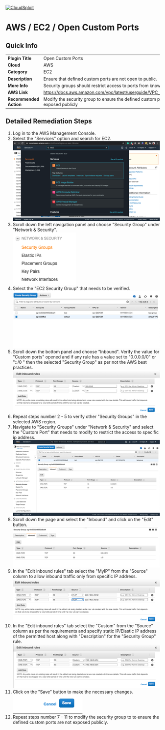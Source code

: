 [![CloudSploit](https://cloudsploit.com/img/logo-new-big-text-100.png "CloudSploit")](https://cloudsploit.com)

# AWS / EC2 / Open Custom Ports

## Quick Info

| | |
|-|-|
| **Plugin Title** | Open Custom Ports |
| **Cloud** | AWS |
| **Category** | EC2 |
| **Description** | Ensure that defined custom ports are not open to public. |
| **More Info** | Security groups should restrict access to ports from known networks. |
| **AWS Link** | https://docs.aws.amazon.com/vpc/latest/userguide/VPC_SecurityGroups.html |
| **Recommended Action** | Modify the security group to ensure the defined custom ports are not exposed publicly |

## Detailed Remediation Steps
1. Log in to the AWS Management Console.
2. Select the "Services" option and search for EC2. </br> <img src="/resources/aws/ec2/open-custom-ports/Step2.png"/>
3. Scroll down the left navigation panel and choose "Security Group" under "Network & Security".</br> <img src="/resources/aws/ec2/open-custom-ports/Step3.png"/>
4. Select the "EC2 Security Group" that needs to be verified. </br> <img src="/resources/aws/ec2/open-custom-ports/Step4.png"/>
5. Scroll down the bottom panel and choose "Inbound". Verify the value for "Custom ports" opened and if any rule has a value set to "0.0.0.0/0" or "::/0 " then the selected "Security Group" as per not the AWS best practices.</br> <img src="/resources/aws/ec2/open-custom-ports/Step5.png"/>
6. Repeat steps number 2 - 5 to verify other "Security Groups" in the selected AWS region.</br> 
7. Navigate to "Security Groups" under "Network & Security" and select the "Custom Port" that needs to modify to restrict the access to specific ip address. </br> <img src="/resources/aws/ec2/open-custom-ports/Step7.png"/>
8. Scroll down the page and select the "Inbound" and click on the "Edit" button. </br> <img src="/resources/aws/ec2/open-custom-ports/Step8.png"/>
9. In the "Edit inbound rules" tab select the "MyIP" from the "Source" column to allow inbound traffic only from specific IP address.</br> <img src="/resources/aws/ec2/open-custom-ports/Step9.png"/>
10. In the "Edit inbound rules" tab select the "Custom" from the "Source" column as per the requirements and specify static IP/Elastic IP address of the permitted host along with "Description" for the "Security Group" rule. </br> <img src="/resources/aws/ec2/open-custom-ports/Step10.png"/>
11. Click on the "Save" button to make the necessary changes. </br> <img src="/resources/aws/ec2/open-custom-ports/Step11.png"/>
12. Repeat steps number 7 - 11 to modify the security group to to ensure the defined custom ports are not exposed publicly.</br>



